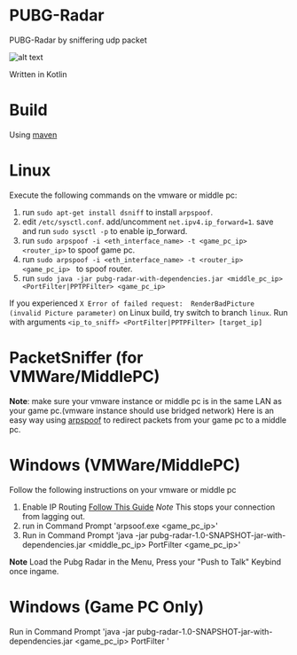 # PUBG-Radar
PUBG-Radar by sniffering udp packet

![alt text](https://i.imgur.com/1RIy27b.png)

Written in Kotlin

# Build
Using [maven](https://maven.apache.org/)

# Linux

Execute the following commands on the vmware or middle pc:
1. run `sudo apt-get install dsniff` to install `arpspoof`.
2. edit `/etc/sysctl.conf`. add/uncomment `net.ipv4.ip_forward=1`. save and run `sudo sysctl -p` to enable ip_forward.
3. run `sudo arpspoof -i <eth_interface_name> -t <game_pc_ip> <router_ip>` to spoof game pc.
4. run `sudo arpspoof -i <eth_interface_name> -t <router_ip> <game_pc_ip> ` to spoof router.
5. run `sudo java -jar pubg-radar-with-dependencies.jar <middle_pc_ip> <PortFilter|PPTPFilter> <game_pc_ip>`

If you experienced `X Error of failed request:  RenderBadPicture (invalid Picture parameter)` on Linux build, try switch to branch `linux`. Run with arguments `<ip_to_sniff> <PortFilter|PPTPFilter> [target_ip]`

# PacketSniffer (for VMWare/MiddlePC)


**Note**: make sure your vmware instance or middle pc is in the same LAN as your game pc.(vmware instance should use bridged network)
Here is an easy way using [arpspoof](https://github.com/alandau/arpspoof/releases/tag/v0.1) to redirect packets from your game pc to a middle pc.

# Windows (VMWare/MiddlePC)

Follow the following instructions on your vmware or middle pc
1. Enable IP Routing [Follow This Guide](http://keepthetech.com/2016/01/enable-ip-routing-on-windows10.html) *Note* This stops your connection from lagging out.
1. run in Command Prompt 'arpsoof.exe <game_pc_ip>'
2. Run in Command Prompt 'java -jar pubg-radar-1.0-SNAPSHOT-jar-with-dependencies.jar <middle_pc_ip> PortFilter <game_pc_ip>'

**Note** Load the Pubg Radar in the Menu, Press your "Push to Talk" Keybind once ingame. 

# Windows (Game PC Only)
Run in Command Prompt 'java -jar pubg-radar-1.0-SNAPSHOT-jar-with-dependencies.jar <game_pc_ip> PortFilter ' 

